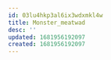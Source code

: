 ```yaml
---
id: 03lu4hkp3al6ix3wdxmkl4w
title: Monster_meatwad
desc: ''
updated: 1681956192097
created: 1681956192097
---
```

